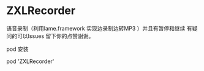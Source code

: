 # ZXLRecorder
语音录制（利用lame.framework 实现边录制边转MP3 ）并且有暂停和继续
有疑问的可以Issues 留下你的点赞谢谢。

pod  安装

pod 'ZXLRecorder'
